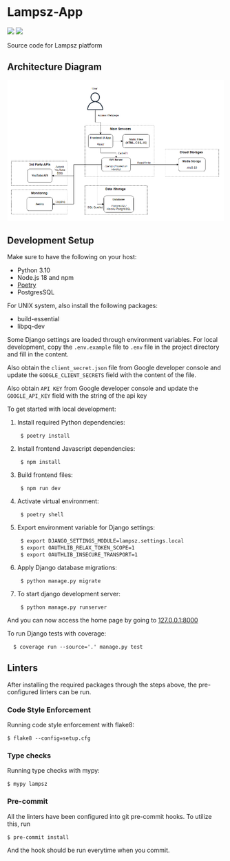 # Lampsz-App
<a href="https://codeclimate.com/repos/6348a9d30d3b0937b1017e79/maintainability"><img src="https://api.codeclimate.com/v1/badges/fefdef0a14382b0e1d4a/maintainability" /></a>
<a href="https://codeclimate.com/repos/6348a9d30d3b0937b1017e79/test_coverage"><img src="https://api.codeclimate.com/v1/badges/fefdef0a14382b0e1d4a/test_coverage" /></a>

Source code for Lampsz platform

## Architecture Diagram
![architecture_diagram](./docs/architecture_diagram.png)

## Development Setup

Make sure to have the following on your host:

- Python 3.10
- Node.js 18 and npm
- [Poetry](https://python-poetry.org/docs/)
- PostgresSQL

For UNIX system, also install the following packages:

- build-essential
- libpq-dev

Some Django settings are loaded through environment variables. For local
development, copy the `.env.example` file to `.env` file in the project
directory and fill in the content.

Also obtain the `client_secret.json` file from Google developer console and update the `GOOGLE_CLIENT_SECRETS` field with the content of the file.

Also obtain `API KEY` from Google developer console and update the
`GOOGLE_API_KEY` field with the string of the api key

To get started with local development:

1. Install required Python dependencies:

        $ poetry install

2. Install frontend Javascript dependencies:

        $ npm install

3. Build frontend files:

        $ npm run dev

4. Activate virtual environment:

        $ poetry shell

5. Export environment variable for Django settings:

        $ export DJANGO_SETTINGS_MODULE=lampsz.settings.local
        $ export OAUTHLIB_RELAX_TOKEN_SCOPE=1
        $ export OAUTHLIB_INSECURE_TRANSPORT=1

6. Apply Django database migrations:

        $ python manage.py migrate

7. To start django development server:

        $ python manage.py runserver

And you can now access the home page by going
to [127.0.0.1:8000](http://127.0.0.1:8000/)

To run Django tests with coverage:

      $ coverage run --source='.' manage.py test


## Linters

After installing the required packages through the steps above, the
pre-configured linters can be run.

### Code Style Enforcement

Running code style enforcement with flake8:

    $ flake8 --config=setup.cfg

### Type checks

Running type checks with mypy:

    $ mypy lampsz

### Pre-commit

All the linters have been configured into git pre-commit hooks. To utilize this,
run

    $ pre-commit install

And the hook should be run everytime when you commit.
